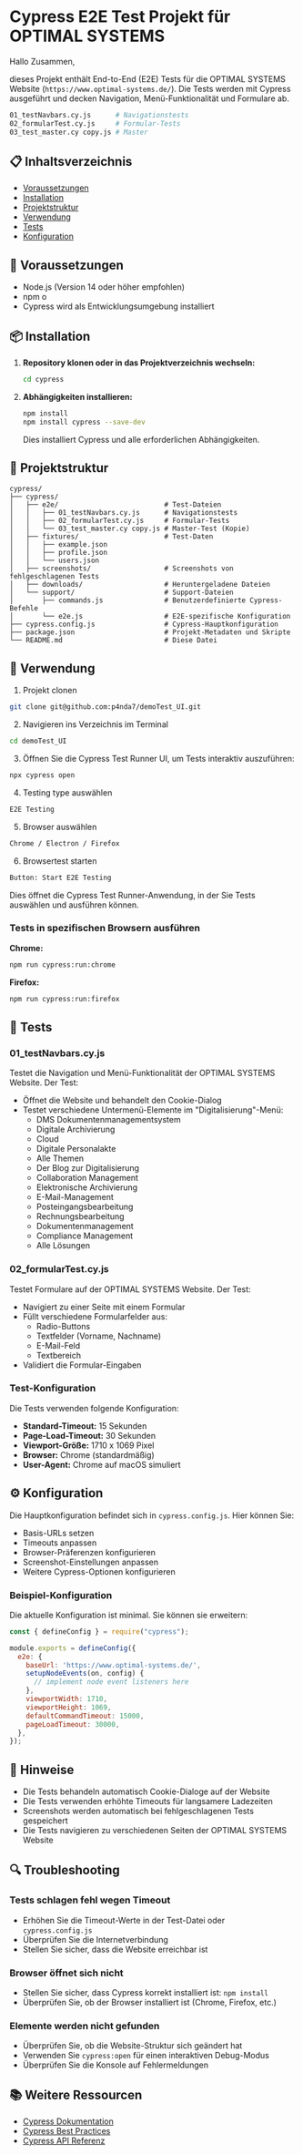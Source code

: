 # Cypress E2E Test Projekt für OPTIMAL SYSTEMS

Hallo Zusammen,

dieses Projekt enthält End-to-End (E2E) Tests für die OPTIMAL SYSTEMS Website (`https://www.optimal-systems.de/`). Die Tests werden mit Cypress ausgeführt und decken Navigation, Menü-Funktionalität und Formulare ab.

```bash
01_testNavbars.cy.js      # Navigationstests  
02_formularTest.cy.js     # Formular-Tests  
03_test_master.cy copy.js # Master  
```


## 📋 Inhaltsverzeichnis

- [Voraussetzungen](#voraussetzungen)
- [Installation](#installation)
- [Projektstruktur](#projektstruktur)
- [Verwendung](#verwendung)
- [Tests](#tests)
- [Konfiguration](#konfiguration)

## 🔧 Voraussetzungen

- Node.js (Version 14 oder höher empfohlen)
- npm o
- Cypress wird als Entwicklungsumgebung installiert

## 📦 Installation

1. **Repository klonen oder in das Projektverzeichnis wechseln:**
   ```bash
   cd cypress
   ```

2. **Abhängigkeiten installieren:**
   ```bash
   npm install
   npm install cypress --save-dev
   ```

   Dies installiert Cypress und alle erforderlichen Abhängigkeiten.

## 📁 Projektstruktur

```
cypress/
├── cypress/
│   ├── e2e/                          # Test-Dateien
│   │   ├── 01_testNavbars.cy.js      # Navigationstests
│   │   ├── 02_formularTest.cy.js     # Formular-Tests
│   │   └── 03_test_master.cy copy.js # Master-Test (Kopie)
│   ├── fixtures/                     # Test-Daten
│   │   ├── example.json
│   │   ├── profile.json
│   │   └── users.json
│   ├── screenshots/                  # Screenshots von fehlgeschlagenen Tests
│   ├── downloads/                    # Heruntergeladene Dateien
│   └── support/                      # Support-Dateien
│       ├── commands.js               # Benutzerdefinierte Cypress-Befehle
│       └── e2e.js                    # E2E-spezifische Konfiguration
├── cypress.config.js                 # Cypress-Hauptkonfiguration
├── package.json                      # Projekt-Metadaten und Skripte
└── README.md                         # Diese Datei
```

## 🚀 Verwendung

1. Projekt clonen

```bash
git clone git@github.com:p4nda7/demoTest_UI.git
```

2. Navigieren ins Verzeichnis im Terminal

```bash
cd demoTest_UI
```

3. Öffnen Sie die Cypress Test Runner UI, um Tests interaktiv auszuführen:

```bash
npx cypress open
```

4. Testing type auswählen

```bash
E2E Testing
```

5. Browser auswählen

```bash
Chrome / Electron / Firefox
```

6. Browsertest starten

```bash
Button: Start E2E Testing
```

Dies öffnet die Cypress Test Runner-Anwendung, in der Sie Tests auswählen und ausführen können.

### Tests in spezifischen Browsern ausführen

**Chrome:**
```bash
npm run cypress:run:chrome
```

**Firefox:**
```bash
npm run cypress:run:firefox
```

## 🧪 Tests

### 01_testNavbars.cy.js

Testet die Navigation und Menü-Funktionalität der OPTIMAL SYSTEMS Website. Der Test:

- Öffnet die Website und behandelt den Cookie-Dialog
- Testet verschiedene Untermenü-Elemente im "Digitalisierung"-Menü:
  - DMS Dokumentenmanagementsystem
  - Digitale Archivierung
  - Cloud
  - Digitale Personalakte
  - Alle Themen
  - Der Blog zur Digitalisierung
  - Collaboration Management
  - Elektronische Archivierung
  - E-Mail-Management
  - Posteingangsbearbeitung
  - Rechnungsbearbeitung
  - Dokumentenmanagement
  - Compliance Management
  - Alle Lösungen

### 02_formularTest.cy.js

Testet Formulare auf der OPTIMAL SYSTEMS Website. Der Test:

- Navigiert zu einer Seite mit einem Formular
- Füllt verschiedene Formularfelder aus:
  - Radio-Buttons
  - Textfelder (Vorname, Nachname)
  - E-Mail-Feld
  - Textbereich
- Validiert die Formular-Eingaben

### Test-Konfiguration

Die Tests verwenden folgende Konfiguration:

- **Standard-Timeout:** 15 Sekunden
- **Page-Load-Timeout:** 30 Sekunden
- **Viewport-Größe:** 1710 x 1069 Pixel
- **Browser:** Chrome (standardmäßig)
- **User-Agent:** Chrome auf macOS simuliert

## ⚙️ Konfiguration

Die Hauptkonfiguration befindet sich in `cypress.config.js`. Hier können Sie:

- Basis-URLs setzen
- Timeouts anpassen
- Browser-Präferenzen konfigurieren
- Screenshot-Einstellungen anpassen
- Weitere Cypress-Optionen konfigurieren

### Beispiel-Konfiguration

Die aktuelle Konfiguration ist minimal. Sie können sie erweitern:

```javascript
const { defineConfig } = require("cypress");

module.exports = defineConfig({
  e2e: {
    baseUrl: 'https://www.optimal-systems.de/',
    setupNodeEvents(on, config) {
      // implement node event listeners here
    },
    viewportWidth: 1710,
    viewportHeight: 1069,
    defaultCommandTimeout: 15000,
    pageLoadTimeout: 30000,
  },
});
```

## 📝 Hinweise

- Die Tests behandeln automatisch Cookie-Dialoge auf der Website
- Die Tests verwenden erhöhte Timeouts für langsamere Ladezeiten
- Screenshots werden automatisch bei fehlgeschlagenen Tests gespeichert
- Die Tests navigieren zu verschiedenen Seiten der OPTIMAL SYSTEMS Website

## 🔍 Troubleshooting

### Tests schlagen fehl wegen Timeout

- Erhöhen Sie die Timeout-Werte in der Test-Datei oder `cypress.config.js`
- Überprüfen Sie die Internetverbindung
- Stellen Sie sicher, dass die Website erreichbar ist

### Browser öffnet sich nicht

- Stellen Sie sicher, dass Cypress korrekt installiert ist: `npm install`
- Überprüfen Sie, ob der Browser installiert ist (Chrome, Firefox, etc.)

### Elemente werden nicht gefunden

- Überprüfen Sie, ob die Website-Struktur sich geändert hat
- Verwenden Sie `cypress:open` für einen interaktiven Debug-Modus
- Überprüfen Sie die Konsole auf Fehlermeldungen

## 📚 Weitere Ressourcen

- [Cypress Dokumentation](https://docs.cypress.io/)
- [Cypress Best Practices](https://docs.cypress.io/guides/references/best-practices)
- [Cypress API Referenz](https://docs.cypress.io/api/api/table-of-contents)
